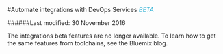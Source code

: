#Automate integrations with DevOps Services <em><span style="color: #35b2d5">BETA</span></em>

######Last modified: 30 November 2016

The integrations beta features are no longer available. To learn how to get the same features from toolchains, see the Bluemix blog.